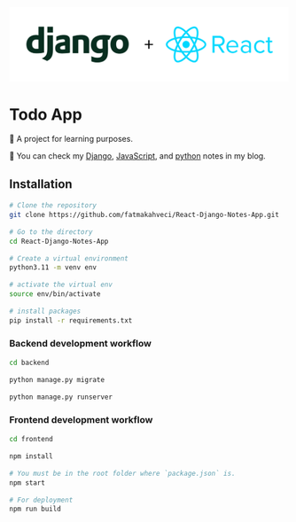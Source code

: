 ![header.png](header.png)

# Todo App

🎯 A project for learning purposes.

🦦 You can check my [Django](https://fatmakahveci.com/coding/django/), [JavaScript](https://fatmakahveci.com/coding/javascript/), and [python](https://fatmakahveci.com/python-note/) notes in my blog.


## Installation

```bash
# Clone the repository
git clone https://github.com/fatmakahveci/React-Django-Notes-App.git
```

```bash
# Go to the directory
cd React-Django-Notes-App
```

```bash
# Create a virtual environment
python3.11 -m venv env
```

```bash
# activate the virtual env
source env/bin/activate
```

```bash
# install packages
pip install -r requirements.txt
```

### Backend development workflow

```bash
cd backend
```

```bash
python manage.py migrate
```

```bash
python manage.py runserver
```

### Frontend development workflow

```bash
cd frontend
```

```bash
npm install
```

```bash
# You must be in the root folder where `package.json` is.
npm start
```

```bash
# For deployment
npm run build
```
